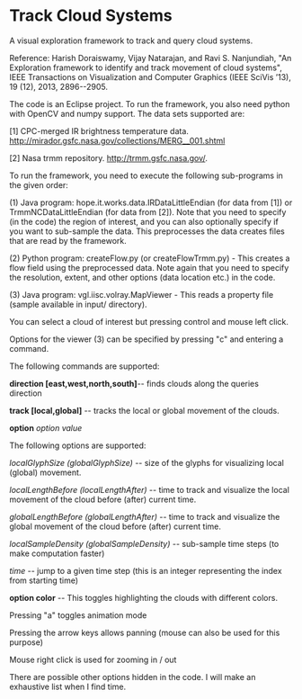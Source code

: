 Track Cloud Systems
===================



A visual exploration framework to track and query cloud systems.

Reference:
Harish Doraiswamy, Vijay Natarajan, and Ravi S. Nanjundiah, "An Exploration framework to identify and track movement of cloud systems", IEEE Transactions on Visualization and Computer Graphics (IEEE SciVis ’13), 19 (12), 2013, 2896--2905.


The code is an Eclipse project. To run the framework, you also need python with OpenCV and numpy support. The data sets supported are:

[1] CPC-merged IR brightness temperature data. http://mirador.gsfc.nasa.gov/collections/MERG__001.shtml

[2] Nasa trmm repository. http://trmm.gsfc.nasa.gov/.

To run the framework, you need to execute the following sub-programs in the given order:

(1) Java program: hope.it.works.data.IRDataLittleEndian (for data from [1]) or TrmmNCDataLittleEndian (for data from [2]). Note that you need to specify (in the code) the region of interest, and you can also optionally specify if you want to sub-sample the data. This preprocesses the data creates files that are read by the framework.

(2) Python program: createFlow.py (or createFlowTrmm.py) - This creates a flow field using the preprocessed data. Note again that you need to specify the resolution, extent, and other options (data location etc.) in the code.

(3) Java program: vgl.iisc.volray.MapViewer - This reads a property file (sample available in input/ directory). 

You can select a cloud of interest but pressing control and mouse left click.

Options for the viewer (3) can be specified by pressing "c" and entering a command. 

The following commands are supported:

**direction [east,west,north,south]**-- finds clouds along the queries direction

**track [local,global]** -- tracks the local or global movement of the clouds.

**option** *option* *value*

The following options are supported:

*localGlyphSize (globalGlyphSize)* -- size of the glyphs for visualizing local (global) movement.

*localLengthBefore (localLengthAfter)* -- time to track and visualize the local movement of the cloud before (after) current time.
     	
*globalLengthBefore (globalLengthAfter)*  -- time to track and visualize the global movement of the cloud before (after) current time.

*localSampleDensity (globalSampleDensity)* -- sub-sample time steps (to make computation faster)

*time* -- jump to a given time step (this is an integer representing the index from starting time)

**option color** -- This toggles highlighting the clouds with different colors.


Pressing "a" toggles animation mode

Pressing the arrow keys allows panning (mouse can also be used for this purpose)

Mouse right click is used for zooming in / out

There are possible other options hidden in the code. I will make an exhaustive list when I find time.

